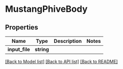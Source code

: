 # MustangPhiveBody

## Properties
Name | Type | Description | Notes
------------ | ------------- | ------------- | -------------
**input_file** | **string** |  | 

[[Back to Model list]](../../README.md#documentation-for-models) [[Back to API list]](../../README.md#documentation-for-api-endpoints) [[Back to README]](../../README.md)

